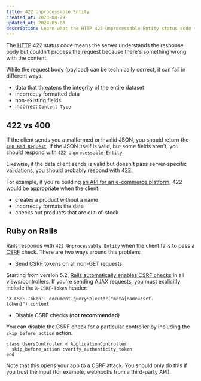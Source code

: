 ```yaml
---
title: 422 Unprocessable Entity
created_at: 2023-08-29
updated_at: 2024-05-03
description: Learn what the HTTP 422 Unprocessable Entity status code means, how it differs from 400 Bad Request, and how to deal with it in Ruby on Rails.
---
```


The <abbr title="Hypertext Transfer Protocol">HTTP</abbr> 422 status code means the server understands the response body but couldn't process the request because there's something wrong with the content.

While the request body (payload) can be technically correct, it can fail in different ways:

* data that threatens the integrity of the entire dataset
* incorrectly formatted data
* non-existing fields
* incorrect `Content-Type`

## 422 vs 400

If the client sends you a malformed or invalid JSON, you should return the [`400 Bad Request`](400-bad-request.html). If the JSON itself is valid, but some fields aren't, you should respond with `422 Unprocessable Entity`.

Likewise, if the data client sends is valid but doesn't pass server-specific validations, you should probably respond with 422.

For example, if you're building <a href="https://shopify.dev/docs/api/usage/response-codes" target="_blank" rel="noopener">an API for an e-commerce platform</a>, 422 would be appropriate when the client:

* creates a product without a name
* incorrectly formats the data
* checks out products that are out-of-stock

## Ruby on Rails

Rails responds with `422 Unprocessable Entity` when the client fails to pass a <abbr title="Cross-site Request Forgery">CSRF</abbr> check. There are two ways around this problem:

* Send CSRF tokens on all non-GET requests

Starting from version 5.2, <a href="https://github.com/rails/rails/pull/29742" target="_blank" rel="noopener">Rails automatically enables CSRF checks</a> in all views/controllers. If you're sending AJAX requests, you must explicitly include the `X-CSRF-Token` header:

    'X-CSRF-Token': document.querySelector("meta[name=csrf-token]").content

* Disable CSRF checks (**not recommended**)

You can disable the CSRF check for a particular controller by including the `skip_before_action` action.

    class UsersController < ApplicationController
      skip_before_action :verify_authenticity_token
    end

Note that this opens your app to a CSRF attack. You should only do this if you trust the input (for example, webhooks from a third-party API).
